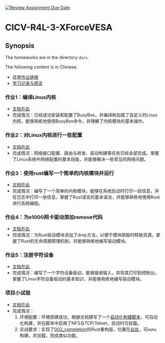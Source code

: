[![Review Assignment Due Date](https://classroom.github.com/assets/deadline-readme-button-22041afd0340ce965d47ae6ef1cefeee28c7c493a6346c4f15d667ab976d596c.svg)](https://classroom.github.com/a/VsbltiDW)

# CICV-R4L-3-XForceVESA

## Synopsis

The homeworks are in the directory `docs`.

The following content is in Chinese.

- 这是[作业链接](https://docs.qq.com/doc/DSk5xTHRJY1FZVUdK)
- [学习记录与感言](./docs/07-notes.md)

### 作业1：编译Linux内核

- [文档在此](docs/01-busybox-kernel.md)
- 完成情况：已经成功安装和配置了BusyBox，并编译和加载了自定义的Linux内核，能够熟练地使用BusyBox命令，并理解了内核模块的基本操作。

### 作业2：对Linux内核进行一些配置

- [文档在此](docs/02-linux-network.md)
- 完成情况：网络接口配置、路由与转发、驱动构建等任务已经全部完成。掌握了Linux系统中网络配置的基本技能，并能够解决一些常见的网络问题。

### 作业3：使用rust编写一个简单的内核模块并运行

- [文档在此](docs/03-hacking-kernel.md)
- 完成情况：编写了一个简单的内核模块，能够在系统启动时打印一段信息，并在日志中打印一些信息。掌握了Rust语言的基本语法，并能够熟练地使用Rust进行系统编程。

### 作业4：为e1000网卡驱动添加remove代码
- [文档在此](docs/04-remove-module.md)
- 完成情况：为Rust驱动模块添加了drop方法，以便于模块销毁时释放资源。掌握了Rust的生命周期管理机制，并能够熟练地编写驱动模块。

### 作业5：注册字符设备
- [文档在此](docs/05-char-device.md)
- 完成情况：编写了一个字符设备驱动，能够接收输入，并将其打印到控制台。掌握了Linux字符设备驱动的基本知识，并能够熟练地编写驱动模块。

### 项目小试验
- [文档在此](docs/06-linux-network-exmeriments.md)
- 完成情况：
  1. 环境配置：环境搭建成功，根据文档撰写了一个[自动化构建脚本](./r4l_experiment/build.sh)，可自动化构建，并在脚本中启用了NFS与TCP/Telnet，启动时可挂载。
  2. 实战要求：实现了[002_completion](./r4l_experiment/driver/002_completion/)的Rust重构版，位置在[此处](./r4l_experiment/driver/003_completion_rust/)，可`make`构建，并加载，完成类似功能。
